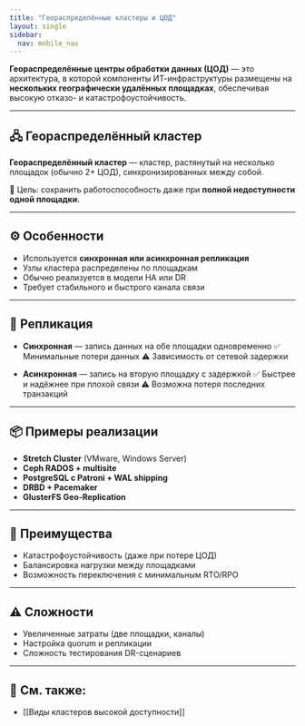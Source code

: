 ```yaml
---
title: "Геораспределённые кластеры и ЦОД"
layout: single
sidebar:
  nav: mobile_nav
---
```



**Геораспределённые центры обработки данных (ЦОД)** — это архитектура, в которой компоненты ИТ-инфраструктуры размещены на **нескольких географически удалённых площадках**, обеспечивая высокую отказо- и катастрофоустойчивость.

---

## 🖧 Геораспределённый кластер

**Геораспределённый кластер** — кластер, растянутый на несколько площадок (обычно 2+ ЦОД), синхронизированных между собой.

📌 Цель: сохранить работоспособность даже при **полной недоступности одной площадки**.

---

## ⚙️ Особенности

- Используется **синхронная или асинхронная репликация**
- Узлы кластера распределены по площадкам
- Обычно реализуется в модели HA или DR
- Требует стабильного и быстрого канала связи

---

## 🔁 Репликация

- **Синхронная** — запись данных на обе площадки одновременно
  ✅ Минимальные потери данных
  ⚠️ Зависимость от сетевой задержки

- **Асинхронная** — запись на вторую площадку с задержкой
  ✅ Быстрее и надёжнее при плохой связи
  ⚠️ Возможна потеря последних транзакций

---

## 📦 Примеры реализации

- **Stretch Cluster** (VMware, Windows Server)
- **Ceph RADOS + multisite**
- **PostgreSQL с Patroni + WAL shipping**
- **DRBD + Pacemaker**
- **GlusterFS Geo-Replication**

---

## 🧠 Преимущества

- Катастрофоустойчивость (даже при потере ЦОД)
- Балансировка нагрузки между площадками
- Возможность переключения с минимальным RTO/RPO

---

## ⚠️ Сложности

- Увеличенные затраты (две площадки, каналы)
- Настройка quorum и репликации
- Сложность тестирования DR-сценариев

---

## 🔗 См. также:
- [[Виды кластеров высокой доступности]]
